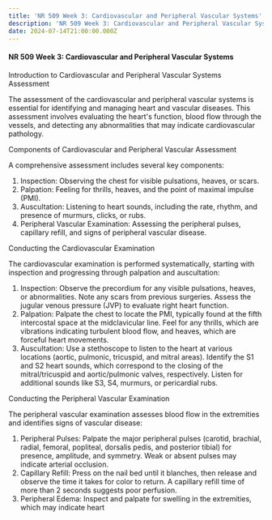 ```yaml
---
title: 'NR 509 Week 3: Cardiovascular and Peripheral Vascular Systems'
description: 'NR 509 Week 3: Cardiovascular and Peripheral Vascular Systems'
date: 2024-07-14T21:00:00.000Z
---
```


#### NR 509 Week 3: Cardiovascular and Peripheral Vascular Systems

Introduction to Cardiovascular and Peripheral Vascular Systems Assessment

The assessment of the cardiovascular and peripheral vascular systems is essential for identifying and managing heart and vascular diseases. This assessment involves evaluating the heart's function, blood flow through the vessels, and detecting any abnormalities that may indicate cardiovascular pathology.

Components of Cardiovascular and Peripheral Vascular Assessment

A comprehensive assessment includes several key components:

1. Inspection: Observing the chest for visible pulsations, heaves, or scars.
2. Palpation: Feeling for thrills, heaves, and the point of maximal impulse (PMI).
3. Auscultation: Listening to heart sounds, including the rate, rhythm, and presence of murmurs, clicks, or rubs.
4. Peripheral Vascular Examination: Assessing the peripheral pulses, capillary refill, and signs of peripheral vascular disease.

Conducting the Cardiovascular Examination

The cardiovascular examination is performed systematically, starting with inspection and progressing through palpation and auscultation:

1. Inspection: Observe the precordium for any visible pulsations, heaves, or abnormalities. Note any scars from previous surgeries. Assess the jugular venous pressure (JVP) to evaluate right heart function.
2. Palpation: Palpate the chest to locate the PMI, typically found at the fifth intercostal space at the midclavicular line. Feel for any thrills, which are vibrations indicating turbulent blood flow, and heaves, which are forceful heart movements.
3. Auscultation: Use a stethoscope to listen to the heart at various locations (aortic, pulmonic, tricuspid, and mitral areas). Identify the S1 and S2 heart sounds, which correspond to the closing of the mitral/tricuspid and aortic/pulmonic valves, respectively. Listen for additional sounds like S3, S4, murmurs, or pericardial rubs.

Conducting the Peripheral Vascular Examination

The peripheral vascular examination assesses blood flow in the extremities and identifies signs of vascular disease:

1. Peripheral Pulses: Palpate the major peripheral pulses (carotid, brachial, radial, femoral, popliteal, dorsalis pedis, and posterior tibial) for presence, amplitude, and symmetry. Weak or absent pulses may indicate arterial occlusion.
2. Capillary Refill: Press on the nail bed until it blanches, then release and observe the time it takes for color to return. A capillary refill time of more than 2 seconds suggests poor perfusion.
3. Peripheral Edema: Inspect and palpate for swelling in the extremities, which may indicate heart
